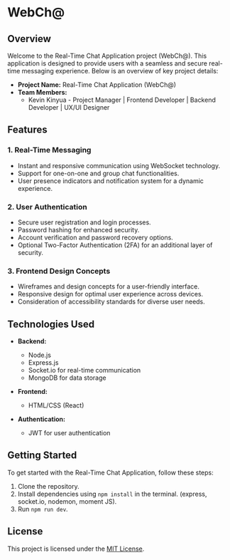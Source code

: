 # WebCh@

## Overview

Welcome to the Real-Time Chat Application project (WebCh@). This application is designed to provide users with a seamless and secure real-time messaging experience. 
Below is an overview of key project details:

- **Project Name:** Real-Time Chat Application (WebCh@)
- **Team Members:**
  - Kevin Kinyua - Project Manager | Frontend Developer | Backend Developer | UX/UI Designer

## Features

### 1. Real-Time Messaging
- Instant and responsive communication using WebSocket technology.
- Support for one-on-one and group chat functionalities.
- User presence indicators and notification system for a dynamic experience.

### 2. User Authentication
- Secure user registration and login processes.
- Password hashing for enhanced security.
- Account verification and password recovery options.
- Optional Two-Factor Authentication (2FA) for an additional layer of security.

### 3. Frontend Design Concepts
- Wireframes and design concepts for a user-friendly interface.
- Responsive design for optimal user experience across devices.
- Consideration of accessibility standards for diverse user needs.

## Technologies Used

- **Backend:**
  - Node.js
  - Express.js
  - Socket.io for real-time communication
  - MongoDB for data storage

- **Frontend:**
  - HTML/CSS (React)

- **Authentication:**
  - JWT for user authentication

## Getting Started

To get started with the Real-Time Chat Application, follow these steps:

1. Clone the repository.
2. Install dependencies using `npm install` in the terminal. (express, socket.io, nodemon, moment JS).
3. Run `npm run dev`.

## License

This project is licensed under the [MIT License](LICENSE).


